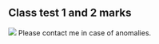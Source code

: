 <h2>Class test 1 and 2 marks</h2><img src="file%5CClasstest1%20and%202%20marks.jpg" />
Please contact me in case of anomalies.


